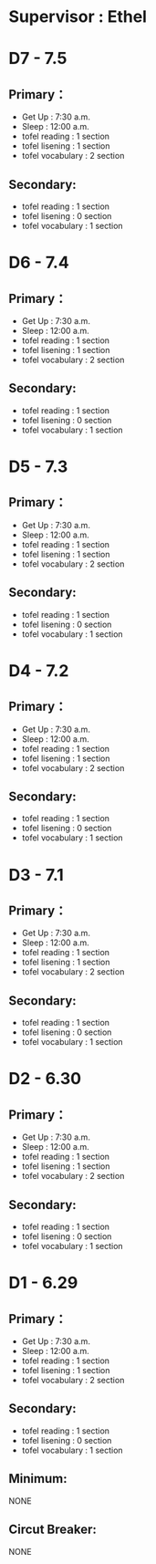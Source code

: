 # **Supervisor : Ethel**

# D7 - 7.5
## Primary：
- Get Up : 7:30 a.m.
- Sleep : 12:00 a.m.
- tofel reading : 1 section
- tofel lisening : 1 section
- tofel vocabulary  : 2 section
## Secondary:
- tofel reading : 1 section
- tofel lisening : 0 section
- tofel vocabulary  : 1 section
# D6 - 7.4 
## Primary：
- Get Up : 7:30 a.m.
- Sleep : 12:00 a.m.
- tofel reading : 1 section
- tofel lisening : 1 section
- tofel vocabulary  : 2 section
## Secondary:
- tofel reading : 1 section
- tofel lisening : 0 section
- tofel vocabulary  : 1 section
# D5 - 7.3
## Primary：
- Get Up : 7:30 a.m.
- Sleep : 12:00 a.m.
- tofel reading : 1 section
- tofel lisening : 1 section
- tofel vocabulary  : 2 section
## Secondary:
- tofel reading : 1 section
- tofel lisening : 0 section
- tofel vocabulary  : 1 section
# D4 - 7.2
## Primary：
- Get Up : 7:30 a.m.
- Sleep : 12:00 a.m.
- tofel reading : 1 section
- tofel lisening : 1 section
- tofel vocabulary  : 2 section
## Secondary:
- tofel reading : 1 section
- tofel lisening : 0 section
- tofel vocabulary  : 1 section
# D3 - 7.1
## Primary：
- Get Up : 7:30 a.m.
- Sleep : 12:00 a.m.
- tofel reading : 1 section
- tofel lisening : 1 section
- tofel vocabulary  : 2 section
## Secondary:
- tofel reading : 1 section
- tofel lisening : 0 section
- tofel vocabulary  : 1 section
# D2 - 6.30
## Primary：
- Get Up : 7:30 a.m.
- Sleep : 12:00 a.m.
- tofel reading : 1 section
- tofel lisening : 1 section
- tofel vocabulary  : 2 section
## Secondary:
- tofel reading : 1 section
- tofel lisening : 0 section
- tofel vocabulary  : 1 section
# D1 - 6.29
## Primary：
- Get Up : 7:30 a.m.
- Sleep : 12:00 a.m.
- tofel reading : 1 section
- tofel lisening : 1 section
- tofel vocabulary  : 2 section
## Secondary:
- tofel reading : 1 section
- tofel lisening : 0 section
- tofel vocabulary  : 1 section
## Minimum:
NONE
## Circut Breaker:
NONE
